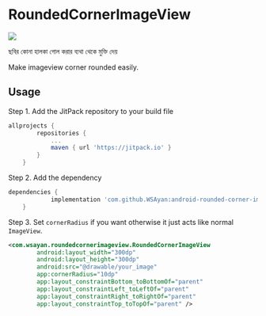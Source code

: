 # RoundedCornerImageView

[![](https://jitpack.io/v/WSAyan/android-rounded-corner-imageview.svg)](https://jitpack.io/#WSAyan/android-rounded-corner-imageview)

ছবির কোনা হালকা গোল করার ব্যথা থেকে মুক্তি দেয়

Make imageview corner rounded easily.

## Usage

Step 1. Add the JitPack repository to your build file

```Groovy
allprojects {
		repositories {
			...
			maven { url 'https://jitpack.io' }
		}
	}
```

Step 2. Add the dependency


```Groovy
dependencies {
	        implementation 'com.github.WSAyan:android-rounded-corner-imageview:v1-1.0.0'
	}
```

Step 3. Set `cornerRadius` if you want otherwise it just acts like normal `ImageView`.

```xml
<com.wsayan.roundedcornerimageview.RoundedCornerImageView
        android:layout_width="300dp"
        android:layout_height="300dp"
        android:src="@drawable/your_image"
        app:cornerRadius="10dp"
        app:layout_constraintBottom_toBottomOf="parent"
        app:layout_constraintLeft_toLeftOf="parent"
        app:layout_constraintRight_toRightOf="parent"
        app:layout_constraintTop_toTopOf="parent" />
```
